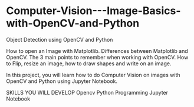 # Computer-Vision---Image-Basics-with-OpenCV-and-Python
Object Detection using OpenCV and Python

How to open an Image with Matplotlib. 
Differences between Matplotlib and OpenCV.
The 3 main points to remember when working with OpenCV.
How to Flip, resize an image, how to draw shapes and write on an image.

In this project, you will learn how to do Computer Vision on images with OpenCV and Python using Jupyter Notebook. 

SKILLS YOU WILL DEVELOP
Opencv
Python Programming
Jupyter Notebook
